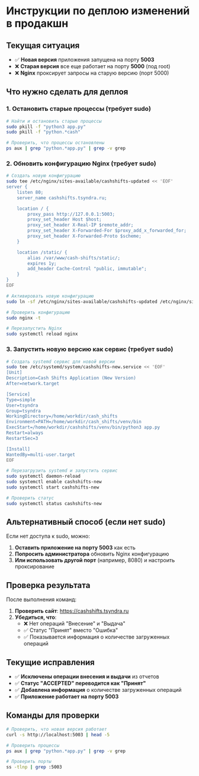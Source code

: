 # Инструкции по деплою изменений в продакшн

## Текущая ситуация

- ✅ **Новая версия** приложения запущена на порту **5003**
- ❌ **Старая версия** все еще работает на порту **5000** (под root)
- ❌ **Nginx** проксирует запросы на старую версию (порт 5000)

## Что нужно сделать для деплоя

### 1. Остановить старые процессы (требует sudo)

```bash
# Найти и остановить старые процессы
sudo pkill -f "python3 app.py"
sudo pkill -f "python.*cash"

# Проверить, что процессы остановлены
ps aux | grep "python.*app.py" | grep -v grep
```

### 2. Обновить конфигурацию Nginx (требует sudo)

```bash
# Создать новую конфигурацию
sudo tee /etc/nginx/sites-available/cashshifts-updated << 'EOF'
server {
    listen 80;
    server_name cashshifts.tsyndra.ru;

    location / {
        proxy_pass http://127.0.0.1:5003;
        proxy_set_header Host $host;
        proxy_set_header X-Real-IP $remote_addr;
        proxy_set_header X-Forwarded-For $proxy_add_x_forwarded_for;
        proxy_set_header X-Forwarded-Proto $scheme;
    }

    location /static/ {
        alias /var/www/cash-shifts/static/;
        expires 1y;
        add_header Cache-Control "public, immutable";
    }
}
EOF

# Активировать новую конфигурацию
sudo ln -sf /etc/nginx/sites-available/cashshifts-updated /etc/nginx/sites-enabled/

# Проверить конфигурацию
sudo nginx -t

# Перезапустить Nginx
sudo systemctl reload nginx
```

### 3. Запустить новую версию как сервис (требует sudo)

```bash
# Создать systemd сервис для новой версии
sudo tee /etc/systemd/system/cashshifts-new.service << 'EOF'
[Unit]
Description=Cash Shifts Application (New Version)
After=network.target

[Service]
Type=simple
User=tsyndra
Group=tsyndra
WorkingDirectory=/home/workdir/cash_shifts
Environment=PATH=/home/workdir/cash_shifts/venv/bin
ExecStart=/home/workdir/cashshifts/venv/bin/python3 app.py
Restart=always
RestartSec=3

[Install]
WantedBy=multi-user.target
EOF

# Перезагрузить systemd и запустить сервис
sudo systemctl daemon-reload
sudo systemctl enable cashshifts-new
sudo systemctl start cashshifts-new

# Проверить статус
sudo systemctl status cashshifts-new
```

## Альтернативный способ (если нет sudo)

Если нет доступа к sudo, можно:

1. **Оставить приложение на порту 5003** как есть
2. **Попросить администратора** обновить Nginx конфигурацию
3. **Или использовать другой порт** (например, 8080) и настроить проксирование

## Проверка результата

После выполнения команд:

1. **Проверить сайт**: https://cashshifts.tsyndra.ru
2. **Убедиться, что**:
   - ❌ Нет операций "Внесение" и "Выдача"
   - ✅ Статус "Принят" вместо "Ошибка"
   - ✅ Показывается информация о количестве загруженных операций

## Текущие исправления

- ✅ **Исключены операции внесения и выдачи** из отчетов
- ✅ **Статус "ACCEPTED" переводится как "Принят"**
- ✅ **Добавлена информация** о количестве загруженных операций
- ✅ **Приложение работает на порту 5003**

## Команды для проверки

```bash
# Проверить, что новая версия работает
curl -s http://localhost:5003 | head -5

# Проверить процессы
ps aux | grep "python.*app.py" | grep -v grep

# Проверить порты
ss -tlnp | grep :5003
```
